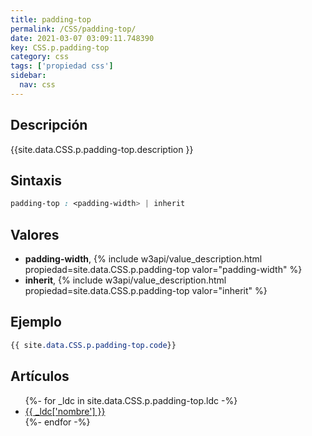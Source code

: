 ```yaml
---
title: padding-top
permalink: /CSS/padding-top/
date: 2021-03-07 03:09:11.748390
key: CSS.p.padding-top
category: css
tags: ['propiedad css']
sidebar: 
  nav: css
---
```


## Descripción
{{site.data.CSS.p.padding-top.description }}

## Sintaxis
~~~css
padding-top : <padding-width> | inherit
~~~

## Valores
* **padding-width**,  {% include w3api/value_description.html propiedad=site.data.CSS.p.padding-top valor="padding-width" %}
* **inherit**,  {% include w3api/value_description.html propiedad=site.data.CSS.p.padding-top valor="inherit" %}

## Ejemplo
~~~css
{{ site.data.CSS.p.padding-top.code}}
~~~

## Artículos
<ul>
{%- for _ldc in site.data.CSS.p.padding-top.ldc -%}
   <li>
       <a href="{{_ldc['url'] }}">{{ _ldc['nombre'] }}</a>
   </li>
{%- endfor -%}
</ul>
